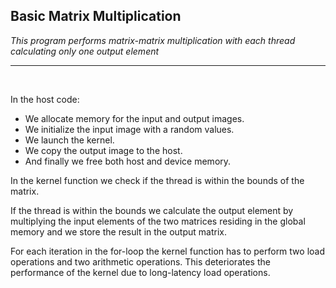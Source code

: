 ## Basic Matrix Multiplication

*This program performs matrix-matrix multiplication with each thread calculating only one output element*

---
<br>

In the host code:

- We allocate memory for the input and output images.
- We initialize the input image with a random values.
- We launch the kernel.
- We copy the output image to the host.
- And finally we free both host and device memory.

In the kernel function we check if the thread is within the bounds of the matrix.

If the thread is within the bounds we calculate the output element by multiplying the input elements of the two matrices residing in the global memory and we store the result in the output matrix.

For each iteration in the for-loop the kernel function has to perform two load operations and two arithmetic operations. This deteriorates the performance of the kernel due to long-latency load operations.